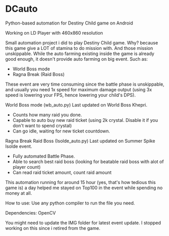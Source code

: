 # DCauto
Python-based automation for Destiny Child game on Android

Working on LD Player with 460x860 resolution

Small automation project i did to play Destiny Child game.
Why? because this game give a LOT of stamina to do mission with. And those mission unskippable. While the auto farming existing inside the game is already good enough, it doesn't provide auto farming on big event. Such as:
- World Boss mode
- Ragna Break (Raid Boss)

These event are very time consuming since the battle phase is unskippable, and usually you need 1x speed for maximum damage output (using 3x speed is lowering your FPS, hence lowering your child's DPS).

World Boss mode (wb_auto.py)
Last updated on World Boss Khepri.
- Counts how many raid you done.
- Capable to auto buy new raid ticket (using 2k crystal. Disable it if you don't want to spend crystal)
- Can go idle, waiting for new ticket countdown.

Ragna Break Raid Boss (Isolde_auto.py)
Last updated on Summer Spike Isolde event.
- Fully automated Battle Phase.
- Able to search best raid boss (looking for beatable raid boss with alot of player count)
- Can read raid ticket amount, count raid amount

This automation running for around 15 hour (yes, that's how tedious this game is) a day helped me stayed on Top100 in the event while spending no money at all.

How to use:
Use any python compiler to run the file you need.

Dependencies:
OpenCV

You might need to update the IMG folder for latest event update. I stopped working on this since i retired from the game.
